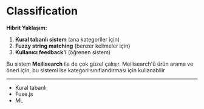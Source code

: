 # Classification

**Hibrit Yaklaşım:**

1. **Kural tabanlı sistem** (ana kategoriler için)
2. **Fuzzy string matching** (benzer kelimeler için)
3. **Kullanıcı feedback'i** (öğrenen sistem)

Bu sistem **Meilisearch** ile de çok güzel çalışır. Meilisearch'ü ürün arama ve öneri için, bu sistemi ise kategori sınıflandırması için kullanabilir

---

- Kural tabanlı
- Fuse.js
- ML

